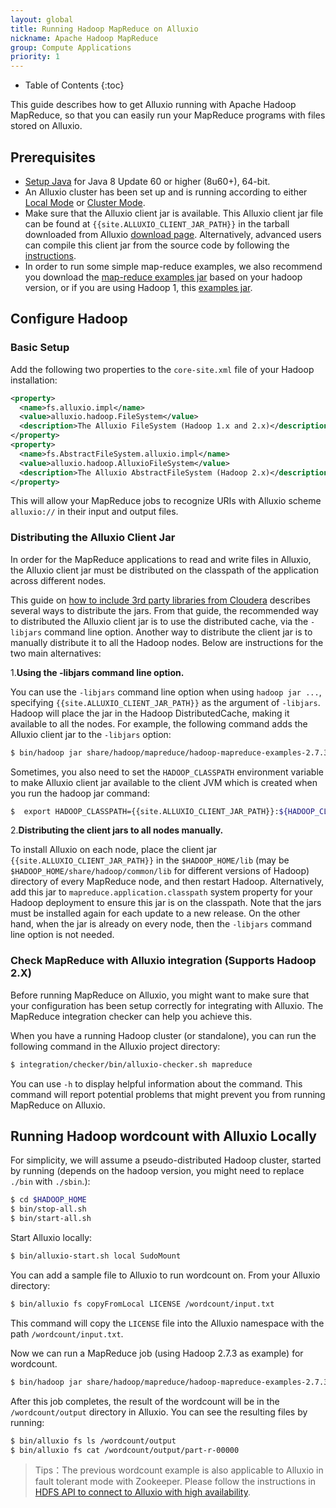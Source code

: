 ```yaml
---
layout: global
title: Running Hadoop MapReduce on Alluxio
nickname: Apache Hadoop MapReduce
group: Compute Applications
priority: 1
---
```


* Table of Contents
{:toc}

This guide describes how to get Alluxio running with Apache Hadoop MapReduce, so that you can
easily run your MapReduce programs with files stored on Alluxio.

## Prerequisites

* [Setup Java](Java-Setup.html) for Java 8 Update 60 or higher (8u60+), 64-bit.
* An Alluxio cluster has been set up and is running according to either
[Local Mode](Running-Alluxio-Locally.html) or [Cluster Mode](Running-Alluxio-on-a-Cluster.html).
* Make sure that the Alluxio client jar is available.
This Alluxio client jar file can be found at `{{site.ALLUXIO_CLIENT_JAR_PATH}}` in the tarball
downloaded from Alluxio [download page](http://www.alluxio.org/download).
Alternatively, advanced users can compile this client jar from the source code
by following the [instructions](Building-Alluxio-From-Source.html).
* In order to run some simple map-reduce examples, we also recommend you download the
[map-reduce examples jar](http://mvnrepository.com/artifact/org.apache.hadoop/hadoop-mapreduce-examples)
based on your hadoop version, or if you are using Hadoop 1, this
[examples jar](http://mvnrepository.com/artifact/org.apache.hadoop/hadoop-examples/1.2.1).

## Configure Hadoop

### Basic Setup

Add the following two properties to the `core-site.xml` file of your Hadoop installation:

```xml
<property>
  <name>fs.alluxio.impl</name>
  <value>alluxio.hadoop.FileSystem</value>
  <description>The Alluxio FileSystem (Hadoop 1.x and 2.x)</description>
</property>
<property>
  <name>fs.AbstractFileSystem.alluxio.impl</name>
  <value>alluxio.hadoop.AlluxioFileSystem</value>
  <description>The Alluxio AbstractFileSystem (Hadoop 2.x)</description>
</property>
```

This will allow your MapReduce jobs to recognize URIs with Alluxio scheme `alluxio://` in
their input and output files.

### Distributing the Alluxio Client Jar

In order for the MapReduce applications to read and write files in Alluxio, the Alluxio client jar
must be distributed on the classpath of the application across different nodes.

This guide on
[how to include 3rd party libraries from Cloudera](http://blog.cloudera.com/blog/2011/01/how-to-include-third-party-libraries-in-your-map-reduce-job/)
describes several ways to distribute the jars. From that guide, the recommended way to distributed
the Alluxio client jar is to use the distributed cache, via the `-libjars` command line option.
Another way to distribute the client jar is to manually distribute it to all the Hadoop nodes.
Below are instructions for the two main alternatives:

1.**Using the -libjars command line option.**

You can use the `-libjars` command line option when using `hadoop jar ...`,
specifying `{{site.ALLUXIO_CLIENT_JAR_PATH}}`
as the argument of `-libjars`. Hadoop will place the jar in the Hadoop DistributedCache, making it
available to all the nodes. For example, the following command adds the Alluxio client jar to the
`-libjars` option:

```bash
$ bin/hadoop jar share/hadoop/mapreduce/hadoop-mapreduce-examples-2.7.3.jar wordcount -libjars {{site.ALLUXIO_CLIENT_JAR_PATH}} <INPUT FILES> <OUTPUT DIRECTORY>
```

Sometimes, you also need to set the `HADOOP_CLASSPATH` environment variable to make Alluxio client
jar available to the client JVM which is created when you run the hadoop jar command:

```bash
$  export HADOOP_CLASSPATH={{site.ALLUXIO_CLIENT_JAR_PATH}}:${HADOOP_CLASSPATH}
```

2.**Distributing the client jars to all nodes manually.**

To install Alluxio on each node, place the client jar
`{{site.ALLUXIO_CLIENT_JAR_PATH}}` in the `$HADOOP_HOME/lib`
(may be `$HADOOP_HOME/share/hadoop/common/lib` for different versions of Hadoop) directory of every
MapReduce node, and then restart Hadoop. Alternatively, add this jar to
`mapreduce.application.classpath` system property for your Hadoop deployment
to ensure this jar is on the classpath.
Note that the jars must be installed again for each update to a new release. On the other hand,
when the jar is already on every node, then the `-libjars` command line option is not needed.

### Check MapReduce with Alluxio integration (Supports Hadoop 2.X)

Before running MapReduce on Alluxio, you might want to make sure that your configuration has been
setup correctly for integrating with Alluxio. The MapReduce integration checker can help you achieve this.

When you have a running Hadoop cluster (or standalone), you can run the following command in the Alluxio project directory:

```bash
$ integration/checker/bin/alluxio-checker.sh mapreduce
```

You can use `-h` to display helpful information about the command.
This command will report potential problems that might prevent you from running MapReduce on Alluxio.

## Running Hadoop wordcount with Alluxio Locally

For simplicity, we will assume a pseudo-distributed Hadoop cluster, started by running (depends on
the hadoop version, you might need to replace `./bin` with `./sbin`.):

```bash
$ cd $HADOOP_HOME
$ bin/stop-all.sh
$ bin/start-all.sh
```

Start Alluxio locally:

```bash
$ bin/alluxio-start.sh local SudoMount
```

You can add a sample file to Alluxio to run wordcount on. From your Alluxio directory:

```bash
$ bin/alluxio fs copyFromLocal LICENSE /wordcount/input.txt
```

This command will copy the `LICENSE` file into the Alluxio namespace with the path
`/wordcount/input.txt`.

Now we can run a MapReduce job (using Hadoop 2.7.3 as example) for wordcount.

```bash
$ bin/hadoop jar share/hadoop/mapreduce/hadoop-mapreduce-examples-2.7.3.jar wordcount -libjars {{site.ALLUXIO_CLIENT_JAR_PATH}} alluxio://localhost:19998/wordcount/input.txt alluxio://localhost:19998/wordcount/output
```

After this job completes, the result of the wordcount will be in the `/wordcount/output` directory
in Alluxio. You can see the resulting files by running:

```bash
$ bin/alluxio fs ls /wordcount/output
$ bin/alluxio fs cat /wordcount/output/part-r-00000
```

> Tips：The previous wordcount example is also applicable to Alluxio in fault tolerant mode with Zookeeper. 
Please follow the instructions in [HDFS API to connect to Alluxio with high availability](Running-Alluxio-on-a-Cluster.html#hdfs-api).
